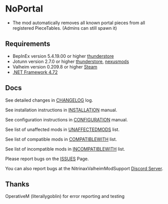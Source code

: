 # NoPortal

- The mod automatically removes all known portal pieces from all registered PieceTables.
(Admins can still spawn it)

## Requirements

- BepInEx version 5.4.19.00 or higher [thunderstore](https://valheim.thunderstore.io/package/denikson/BepInExPack_Valheim/)
- Jotunn version 2.7.0 or higher [thunderstore](https://valheim.thunderstore.io/package/ValheimModding/Jotunn/), [nexusmods](https://www.nexusmods.com/valheim/mods/1138)
- Valheim version 0.209.8 or higher [Steam](https://store.steampowered.com/app/892970/Valheim/)
- [.NET Framework 4.72](https://dotnet.microsoft.com/en-us/download/dotnet-framework/net472)

## Docs

See detailed changes in [CHANGELOG](https://github.com/NitrinaxValheim/NoPortal/blob/main/Docs/CHANGELOG.md) log.

See installation instructions in [INSTALLATION](https://github.com/NitrinaxValheim/NoPortal/blob/main/Docs/INSTALLATION.md) manual.

See configuration instructions in [CONFIGURATION](https://github.com/NitrinaxValheim/NoPortal/blob/main/Docs/CONFIGURATION.md) manual.

See list of unaffected mods in [UNAFFECTEDMODS](https://github.com/NitrinaxValheim/NoPortal/blob/main/Docs/UNAFFECTEDMODS.md) list.

See list of compatible mods in [COMPATIBLEWITH](https://github.com/NitrinaxValheim/NoPortal/blob/main/Docs/COMPATIBLEWITH.md) list.

See list of incompatible mods in [INCOMPATIBLEWITH](https://github.com/NitrinaxValheim/NoPortal/blob/main/Docs/INCOMPATIBLEWITH.md) list.

Please report bugs on the [ISSUES](https://github.com/NitrinaxValheim/NoPortal/issues) Page.

You can also report bugs at the NitrinaxValheimModSupport [Discord Server](https://discord.gg/bxhvWgsnUU).

## Thanks

OperativeM (literallygoblin) for error reporting and testing